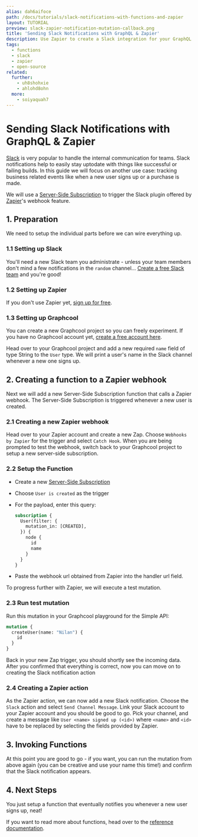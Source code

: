 ```yaml
---
alias: dah6aifoce
path: /docs/tutorials/slack-notifications-with-functions-and-zapier
layout: TUTORIAL
preview: slack-zapier-notification-mutation-callback.png
title: 'Sending Slack Notifications with GraphQL & Zapier'
description: Use Zapier to create a Slack integration for your GraphQL server and get Slack notifications whenever a certain mutation is executed.
tags:
  - functions
  - slack
  - zapier
  - open-source
related:
  further:
    - uh8shohxie
    - ahlohd8ohn
  more:
    - soiyaquah7
---
```


# Sending Slack Notifications with GraphQL & Zapier

[Slack](https://slack.com/) is very popular to handle the internal communication for teams. Slack notifications help to easily stay uptodate with things like successful or failing builds. In this guide we will focus on another use case: tracking business related events like when a new user signs up or a purchase is made.

We will use a [Server-Side Subscription](!alias-ahlohd8ohn) to trigger the Slack plugin offered by [Zapier](https://zapier.com/)'s webhook feature.

## 1. Preparation

We need to setup the individual parts before we can wire everything up.

### 1.1 Setting up Slack

You'll need a new Slack team you administrate - unless your team members don't mind a few notifications in the `random` channel... [Create a free Slack team](https://slack.com/create) and you're good!

### 1.2 Setting up Zapier

If you don't use Zapier yet, [sign up for free](https://zapier.com/sign-up/).

### 1.3 Setting up Graphcool

You can create a new Graphcool project so you can freely experiment. If you have no Graphcool account yet, [create a free account here](https://graph.cool).

Head over to your Graphcool project and add a new required `name` field of type String to the `User` type. We will print a user's name in the Slack channel whenever a new one signs up.

## 2. Creating a function to a Zapier webhook

Next we will add a new Server-Side Subscription function that calls a Zapier webhook. The Server-Side Subscription is triggered whenever a new user is created.

### 2.1 Creating a new Zapier webhook

Head over to your Zapier account and create a new Zap. Choose `Webhooks by Zapier` for the trigger and select `Catch Hook`. When you are being prompted to test the webhook, switch back to your Graphcool project to setup a new server-side subscription.

### 2.2 Setup the Function

* Create a new [Server-Side Subscription](!alias-ahlohd8ohn)
* Choose `User is created` as the trigger
* For the payload, enter this query:

    ```graphql
    subscription {
      User(filter: {
        mutation_in: [CREATED],
      }) {
        node {
          id
          name
        }
      }
    }
    ```

* Paste the webhook url obtained from Zapier into the handler url field.

To progress further with Zapier, we will execute a test mutation.

### 2.3 Run test mutation

Run this mutation in your Graphcool playground for the Simple API:

```graphql
mutation {
  createUser(name: "Nilan") {
    id
  }
}
```

Back in your new Zap trigger, you should shortly see the incoming data. After you confirmed that everything is correct, now you can move on to creating the Slack notification action

### 2.4 Creating a Zapier action

As the Zapier action, we can now add a new Slack notification. Choose the `Slack` action and select `Send Channel Message`. Link your Slack account to your Zapier account and you should be good to go. Pick your channel, and create a message like `User <name> signed up (<id>)` where `<name>` and `<id>` have to be replaced by selecting the fields provided by Zapier.

## 3. Invoking Functions

At this point you are good to go - if you want, you can run the mutation from above again (you can be creative and use your name this time!) and confirm that the Slack notification appears.

## 4. Next Steps

You just setup a function that eventually notifies you whenever a new user signs up, neat!

If you want to read more about functions, head over to the [reference documentation](!alias-boo6uteemo).
